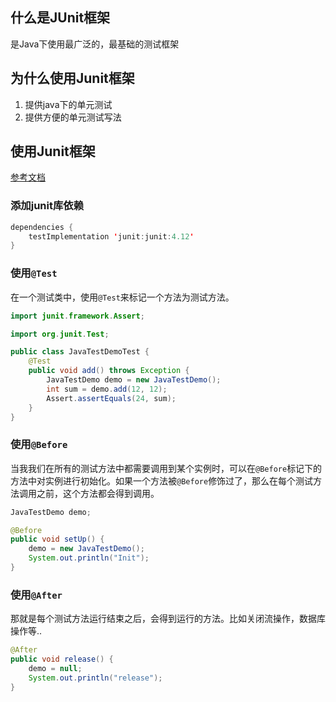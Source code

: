 ## 什么是JUnit框架
是Java下使用最广泛的，最基础的测试框架

## 为什么使用Junit框架
1. 提供java下的单元测试
2. 提供方便的单元测试写法

## 使用Junit框架

[参考文档](https://junit.org/junit4/)

### 添加junit库依赖

```java
dependencies {
    testImplementation 'junit:junit:4.12'
}
```

### 使用`@Test`
在一个测试类中，使用`@Test`来标记一个方法为测试方法。

```java
import junit.framework.Assert;

import org.junit.Test;

public class JavaTestDemoTest {
    @Test
    public void add() throws Exception {
        JavaTestDemo demo = new JavaTestDemo();
        int sum = demo.add(12, 12);
        Assert.assertEquals(24, sum);
    }
}
```

### 使用`@Before`
当我我们在所有的测试方法中都需要调用到某个实例时，可以在`@Before`标记下的方法中对实例进行初始化。如果一个方法被`@Before`修饰过了，那么在每个测试方法调用之前，这个方法都会得到调用。

```java
JavaTestDemo demo;

@Before
public void setUp() {
    demo = new JavaTestDemo();
    System.out.println("Init");
}

```

### 使用`@After`
那就是每个测试方法运行结束之后，会得到运行的方法。比如关闭流操作，数据库操作等..

```java
@After
public void release() {
    demo = null;
    System.out.println("release");
}
```

### 
